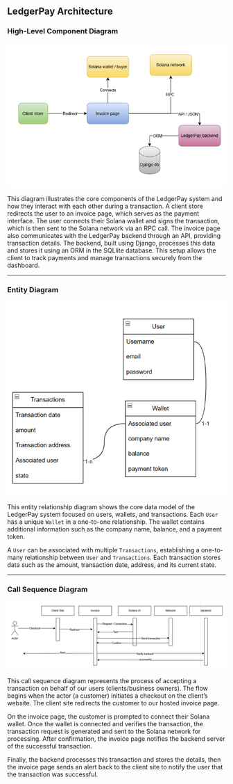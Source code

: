 ## LedgerPay Architecture

### High-Level Component Diagram

![High-Level Component Diagram](./component_diagram.png)

This diagram illustrates the core components of the LedgerPay system and how they interact with 
each other during a transaction. A client store redirects the user to an invoice page, which serves as the payment
interface. The user connects their Solana wallet and signs the transaction, which is then sent to the Solana network via 
an RPC call. The invoice page also communicates with the LedgerPay backend through an API, providing transaction details. 
The backend, built using Django, processes this data and stores it using an ORM in the SQLlite database. This setup 
allows the client to track payments and manage transactions securely from the dashboard.

---
### Entity Diagram

![Entity Diagram](./erd_ledger_pay.png)

This entity relationship diagram shows the core data model of the LedgerPay system focused on users, wallets, and 
transactions. Each `User` has a unique `Wallet` in a one-to-one relationship. The wallet contains additional information 
such as the company name, balance, and a payment token. 

A `User` can be associated with multiple `Transactions`, establishing a one-to-many relationship between `User` and 
`Transactions`. Each transaction stores data such as the amount, transaction date, address, and its current state. 

---
### Call Sequence Diagram

![Call Sequence Diagram](./call_seq.png)

This call sequence diagram represents the process of accepting a transaction on behalf of our users (clients/business 
owners). The flow begins when the actor (a customer) initiates a checkout on the client’s website. The client site 
redirects the customer to our hosted invoice page.

On the invoice page, the customer is prompted to connect their Solana wallet. Once the wallet is connected and verifies the transaction,
the transaction request is generated and sent to the Solana network for processing. After confirmation, the invoice page 
notifies the backend server of the successful transaction.

Finally, the backend processes this transaction and stores the details, then the invoice page sends an alert back to the 
client site to notify the user that the transaction was successful. 
